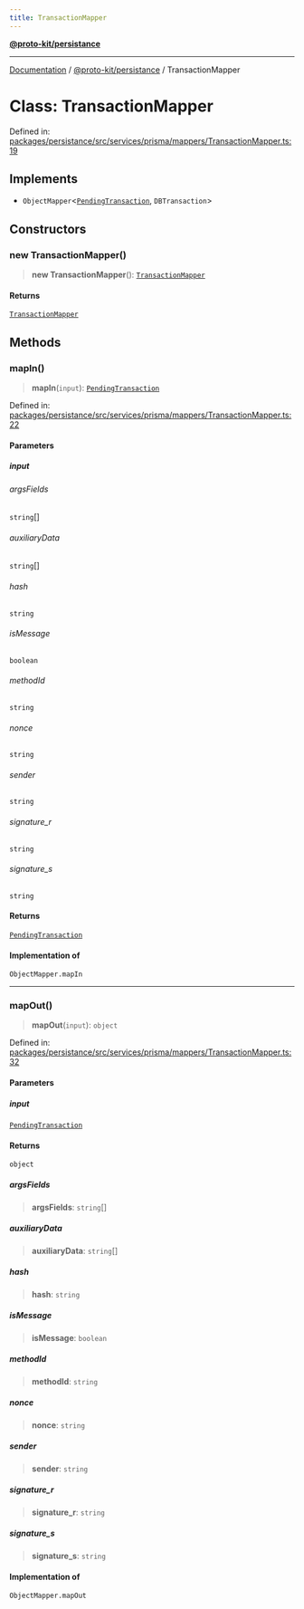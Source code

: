 ```yaml
---
title: TransactionMapper
---
```


[**@proto-kit/persistance**](../README.md)

***

[Documentation](../../../README.md) / [@proto-kit/persistance](../README.md) / TransactionMapper

# Class: TransactionMapper

Defined in: [packages/persistance/src/services/prisma/mappers/TransactionMapper.ts:19](https://github.com/proto-kit/framework/blob/4d6b3b6da51b3edee0fbf25ce72c1f59ec61e891/packages/persistance/src/services/prisma/mappers/TransactionMapper.ts#L19)

## Implements

- `ObjectMapper`\<[`PendingTransaction`](../../sequencer/classes/PendingTransaction.md), `DBTransaction`\>

## Constructors

### new TransactionMapper()

> **new TransactionMapper**(): [`TransactionMapper`](TransactionMapper.md)

#### Returns

[`TransactionMapper`](TransactionMapper.md)

## Methods

### mapIn()

> **mapIn**(`input`): [`PendingTransaction`](../../sequencer/classes/PendingTransaction.md)

Defined in: [packages/persistance/src/services/prisma/mappers/TransactionMapper.ts:22](https://github.com/proto-kit/framework/blob/4d6b3b6da51b3edee0fbf25ce72c1f59ec61e891/packages/persistance/src/services/prisma/mappers/TransactionMapper.ts#L22)

#### Parameters

##### input

###### argsFields

`string`[]

###### auxiliaryData

`string`[]

###### hash

`string`

###### isMessage

`boolean`

###### methodId

`string`

###### nonce

`string`

###### sender

`string`

###### signature_r

`string`

###### signature_s

`string`

#### Returns

[`PendingTransaction`](../../sequencer/classes/PendingTransaction.md)

#### Implementation of

`ObjectMapper.mapIn`

***

### mapOut()

> **mapOut**(`input`): `object`

Defined in: [packages/persistance/src/services/prisma/mappers/TransactionMapper.ts:32](https://github.com/proto-kit/framework/blob/4d6b3b6da51b3edee0fbf25ce72c1f59ec61e891/packages/persistance/src/services/prisma/mappers/TransactionMapper.ts#L32)

#### Parameters

##### input

[`PendingTransaction`](../../sequencer/classes/PendingTransaction.md)

#### Returns

`object`

##### argsFields

> **argsFields**: `string`[]

##### auxiliaryData

> **auxiliaryData**: `string`[]

##### hash

> **hash**: `string`

##### isMessage

> **isMessage**: `boolean`

##### methodId

> **methodId**: `string`

##### nonce

> **nonce**: `string`

##### sender

> **sender**: `string`

##### signature\_r

> **signature\_r**: `string`

##### signature\_s

> **signature\_s**: `string`

#### Implementation of

`ObjectMapper.mapOut`
